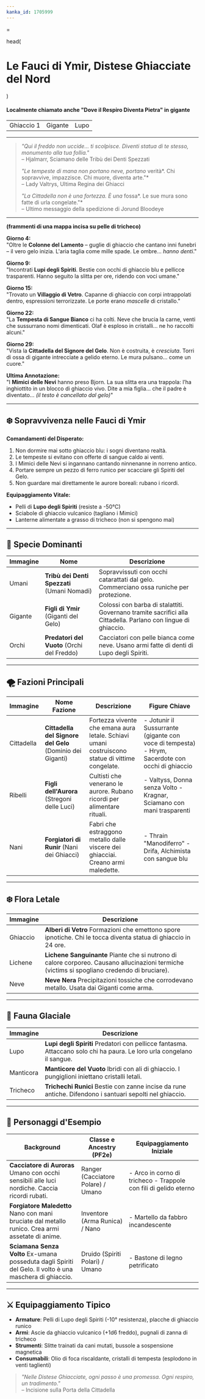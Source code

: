 ```yaml
---
kanka_id: 1705999
---
```


=

head(

# Le Fauci di Ymir, Distese Ghiacciate del Nord

)

#### Localmente chiamato anche "Dove il Respiro Diventa Pietra" in gigante

|  |  |  |
| --- | --- | --- |
| Ghiaccio 1 | Gigante | Lupo |

---

> *"Qui il freddo non uccide... ti scolpisce. Diventi statua di te stesso, monumento alla tua follia."*  
> – Hjalmarr, Sciamano delle Tribù dei Denti Spezzati
>
> *"Le tempeste di mana non portano neve, portano* verità*. Chi sopravvive, impazzisce. Chi muore, diventa arte."*  
> – Lady Valtrys, Ultima Regina dei Ghiacci
>
> *"La Cittadella non è una fortezza. È una* fossa*. Le sue mura sono fatte di urla congelate."*  
> – Ultimo messaggio della spedizione di Jorund Bloodeye

---

**(frammenti di una mappa incisa su pelle di tricheco)**

**Giorno 4:**  
"Oltre le **Colonne del Lamento** – guglie di ghiaccio che cantano inni funebri – il vero gelo inizia. L'aria taglia come mille spade. Le ombre... *hanno denti*."

**Giorno 9:**  
"Incontrati **Lupi degli Spiriti**. Bestie con occhi di ghiaccio blu e pellicce trasparenti. Hanno seguito la slitta per ore, ridendo con voci umane."

**Giorno 15:**  
"Trovato un **Villaggio di Vetro**. Capanne di ghiaccio con corpi intrappolati dentro, espressioni terrorizzate. Le porte erano *mascelle* di cristallo."

**Giorno 22:**  
"La **Tempesta di Sangue Bianco**
ci ha colti. Neve che brucia la carne, venti che sussurrano nomi
dimenticati. Olaf è esploso in cristalli... ne ho raccolti alcuni."

**Giorno 29:**  
"Vista la **Cittadella del Signore del Gelo**. Non è costruita, è *cresciuta*. Torri di ossa di gigante intrecciate a gelido eterno. Le mura pulsano... come un cuore."

**Ultima Annotazione:**  
"I **Mimici delle Nevi**
hanno preso Bjorn. La sua slitta era una trappola: l’ha inghiottito in
un blocco di ghiaccio vivo. Dite a mia figlia... che il padre è
diventato... *(il testo è cancellato dal gelo)*"

---

## ❄️ Sopravvivenza nelle Fauci di Ymir

**Comandamenti del Disperato:**

1. Non dormire mai sotto ghiaccio blu: i sogni diventano realtà.
2. Le tempeste si evitano con offerte di sangue caldo ai venti.
3. I Mimici delle Nevi si ingannano cantando ninnenanne in norreno antico.
4. Portare sempre un pezzo di ferro runico per scacciare gli Spiriti del Gelo.
5. Non guardare mai direttamente le aurore boreali: rubano i ricordi.

**Equipaggiamento Vitale:**

* Pelli di **Lupo degli Spiriti** (resiste a -50°C)
* Sciabole di ghiaccio vulcanico (tagliano i Mimici)
* Lanterne alimentate a grasso di tricheco (non si spengono mai)

---

## 🧊 Specie Dominanti

| Immagine | Nome | Descrizione |
| --- | --- | --- |
| Umani | **Tribù dei Denti Spezzati** (Umani Nomadi) | Sopravvissuti con occhi catarattati dal gelo. Commerciano ossa runiche per protezione. |
| Gigante | **Figli di Ymir** (Giganti del Gelo) | Colossi con barba di stalattiti. Governano tramite sacrifici alla Cittadella. Parlano con lingue di ghiaccio. |
| Orchi | **Predatori del Vuoto** (Orchi del Freddo) | Cacciatori con pelle bianca come neve. Usano armi fatte di denti di Lupo degli Spiriti. |

---

## 🌪️ Fazioni Principali

| Immagine | Nome Fazione | Descrizione | Figure Chiave |
| --- | --- | --- | --- |
| Cittadella | **Cittadella del Signore del Gelo** (Dominio dei Giganti) | Fortezza vivente che emana aura letale. Schiavi umani costruiscono statue di vittime congelate. | - Jotunir il Sussurrante (gigante con voce di tempesta) - Hrym, Sacerdote con occhi di ghiaccio |
| Ribelli | **Figli dell'Aurora** (Stregoni delle Luci) | Cultisti che venerano le aurore. Rubano ricordi per alimentare rituali. | - Valtyss, Donna senza Volto - Kragnar, Sciamano con mani trasparenti |
| Nani | **Forgiatori di Runir** (Nani dei Ghiacci) | Fabri che estraggono metallo dalle viscere dei ghiacciai. Creano armi maledette. | - Thrain "Manodiferro" - Drifa, Alchimista con sangue blu |

---

## ❄️ Flora Letale

| Immagine | Descrizione |
| --- | --- |
| Ghiaccio | **Alberi di Vetro** Formazioni che emettono spore ipnotiche. Chi le tocca diventa statua di ghiaccio in 24 ore. |
| Lichene | **Lichene Sanguinante** Piante che si nutrono di calore corporeo. Causano allucinazioni termiche (victims si spogliano credendo di bruciare). |
| Neve | **Neve Nera** Precipitazioni tossiche che corrodevano metallo. Usata dai Giganti come arma. |

---

## 🐺 Fauna Glaciale

| Immagine | Descrizione |
| --- | --- |
| Lupo | **Lupi degli Spiriti** Predatori con pellicce fantasma. Attaccano solo chi ha paura. Le loro urla congelano il sangue. |
| Manticora | **Manticore del Vuoto** Ibridi con ali di ghiaccio. I pungiglioni iniettano cristalli letali. |
| Tricheco | **Trichechi Runici** Bestie con zanne incise da rune antiche. Difendono i santuari sepolti nel ghiaccio. |

---

## 👤 Personaggi d'Esempio

| Background | Classe e Ancestry (PF2e) | Equipaggiamento Iniziale |
| --- | --- | --- |
| **Cacciatore di Auroras** Umano con occhi sensibili alle luci nordiche. Caccia ricordi rubati. | Ranger (Cacciatore Polare) / Umano | - Arco in corno di tricheco - Trappole con fili di gelido eterno |
| **Forgiatore Maledetto** Nano con mani bruciate dal metallo runico. Crea armi assetate di anime. | Inventore (Arma Runica) / Nano | - Martello da fabbro incandescente |
| **Sciamana Senza Volto** Ex-umana posseduta dagli Spiriti del Gelo. Il volto è una maschera di ghiaccio. | Druido (Spiriti Polari) / Umano | - Bastone di legno petrificato |

---

## ⚔️ Equipaggiamento Tipico

* **Armature**: Pelli di Lupo degli Spiriti (-10° resistenza), placche di ghiaccio runico
* **Armi**: Ascie da ghiaccio vulcanico (+1d6 freddo), pugnali di zanna di tricheco
* **Strumenti**: Slitte trainati da cani mutati, bussole a sospensione magnetica
* **Consumabili**: Olio di foca riscaldante, cristalli di tempesta (esplodono in venti taglienti)

> *"Nelle Distese Ghiacciate, ogni passo è una promessa. Ogni respiro, un tradimento."*  
> – Incisione sulla Porta della Cittadella